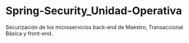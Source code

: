 # Spring-Security_Unidad-Operativa
Securización de los microservicios back-end de Maestro, Transaccional Básica y front-end.
